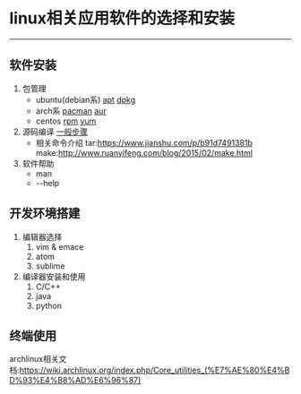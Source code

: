 # linux相关应用软件的选择和安装
---
## 软件安装
1. 包管理
    * ubuntu(debian系)
    [apt](https://blog.csdn.net/mynameislinduan/article/details/21197417)
    [dpkg](http://man.linuxde.net/dpkg)
    * arch系
    [pacman](https://wiki.archlinux.org/index.php/Pacman)
    [aur](https://wiki.archlinux.org/index.php/AUR_helpers)
    * centos
    [rpm](http://man.linuxde.net/rpm)
    [yum](http://www.vixual.net/blog/archives/101)
2. 源码编译
    [一般步骤](http://blog.51cto.com/criss/464581)
    * 相关命令介绍
    tar:<https://www.jianshu.com/p/b91d7491381b>  
    make:<http://www.ruanyifeng.com/blog/2015/02/make.html>  
3. 软件帮助
    * man
    * --help

## 开发环境搭建
1. 编辑器选择
    1. vim & emace
    2. atom
    3. sublime
2. 编译器安装和使用
    1. C/C++
    2. java
    3. python

## 终端使用
archlinux相关文档:<https://wiki.archlinux.org/index.php/Core_utilities_(%E7%AE%80%E4%BD%93%E4%B8%AD%E6%96%87)>


